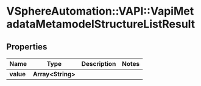 # VSphereAutomation::VAPI::VapiMetadataMetamodelStructureListResult

## Properties
Name | Type | Description | Notes
------------ | ------------- | ------------- | -------------
**value** | **Array&lt;String&gt;** |  | 



